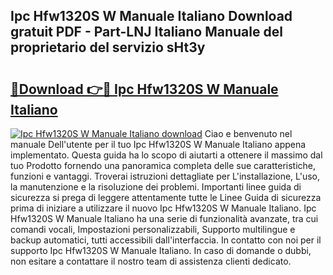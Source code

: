 ## Ipc Hfw1320S W Manuale Italiano Download gratuit PDF - Part-LNJ Italiano Manuale del proprietario del servizio sHt3y

# <h2><a href="http://dfeetn.blite.top/?on=Ipc+Hfw1320S+W+Manuale+Italiano">🔗Download 👉🔴 Ipc Hfw1320S W Manuale Italiano</a></h2>

[![Ipc Hfw1320S W Manuale Italiano download](https://i.imgur.com/lujVjoI.png)](http://dfeetn.blite.top/?on=Ipc+Hfw1320S+W+Manuale+Italiano)
Ciao e benvenuto nel manuale Dell'utente per il tuo Ipc Hfw1320S W Manuale Italiano appena implementato. Questa guida ha lo scopo di aiutarti a ottenere il massimo dal tuo Prodotto fornendo una panoramica completa delle sue caratteristiche, funzioni e vantaggi. Troverai istruzioni dettagliate per L'installazione, L'uso, la manutenzione e la risoluzione dei problemi. Importanti linee guida di sicurezza si prega di leggere attentamente tutte le Linee Guida di sicurezza prima di iniziare a utilizzare il nuovo Ipc Hfw1320S W Manuale Italiano. Ipc Hfw1320S W Manuale Italiano ha una serie di funzionalità avanzate, tra cui comandi vocali, Impostazioni personalizzabili, Supporto multilingue e backup automatici, tutti accessibili dall'interfaccia. In contatto con noi per il supporto Ipc Hfw1320S W Manuale Italiano. In caso di domande o dubbi, non esitare a contattare il nostro team di assistenza clienti dedicato.

